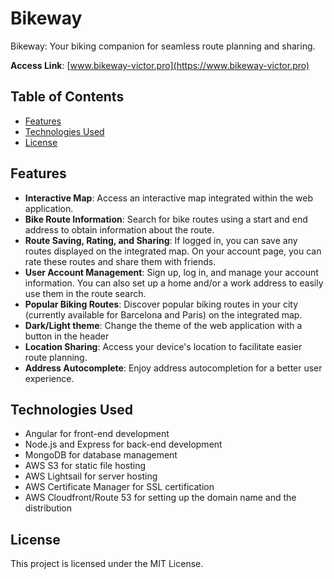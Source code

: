 # Bikeway

Bikeway: Your biking companion for seamless route planning and sharing.

**Access Link**: [www.bikeway-victor.pro](https://www.bikeway-victor.pro)

## Table of Contents
- [Features](#features)
- [Technologies Used](#technologies-used)
- [License](#license)
 
## Features
- **Interactive Map**: Access an interactive map integrated within the web application.
- **Bike Route Information**: Search for bike routes using a start and end address to obtain information about the route.
- **Route Saving, Rating, and Sharing**: If logged in, you can save any routes displayed on the integrated map. On your account page, you can rate these routes and share them with friends.
- **User Account Management**: Sign up, log in, and manage your account information. You can also set up a home and/or a work address to easily use them in the route search.
- **Popular Biking Routes**: Discover popular biking routes in your city (currently available for Barcelona and Paris) on the integrated map.
- **Dark/Light theme**: Change the theme of the web application with a button in the header
- **Location Sharing**: Access your device's location to facilitate easier route planning.
- **Address Autocomplete**: Enjoy address autocompletion for a better user experience.

## Technologies Used
- Angular for front-end development
- Node.js and Express for back-end development
- MongoDB for database management
- AWS S3 for static file hosting
- AWS Lightsail for server hosting
- AWS Certificate Manager for SSL certification
- AWS Cloudfront/Route 53 for setting up the domain name and the distribution

## License
This project is licensed under the MIT License.
